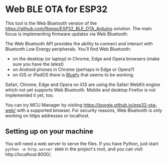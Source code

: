 # Web BLE OTA for ESP32

This tool is the Web Bluetooth version of the https://github.com/fbiego/ESP32_BLE_OTA_Arduino solution. The main focus is implementing firmware updates via Web Bluetooth.

The Web Bluetooth API provides the ability to connect and interact with Bluetooth Low Energy peripherals. You’ll find Web Bluetooth:
- on the desktop (or laptop) in Chrome, Edge and Opera browsers (make sure you have the latest)
- on Android phones in Chrome (perhaps in Edge or Opera?)
- on iOS or iPadOS there is [Bluefy](https://apps.apple.com/hu/app/bluefy-web-ble-browser/id1492822055) that seems to be working.

Safari, Chrome, Edge and Opera on iOS are using the Safari WebKit engine which not yet supports Web Bluetooth. Mobile and desktop Firefox is not implemented it yet, too.

You can try MCU Manager by visiting https://boogie.github.io/esp32-ota-web/ with a supported browser. For security reasons, Web Bluetooth is only working on https addresses or localhost.

## Setting up on your machine

You will need a web server to serve the files. If you have Python, just start `python -m http.server 8000` in the project's root, and you can visit http://localhost:8000/.
